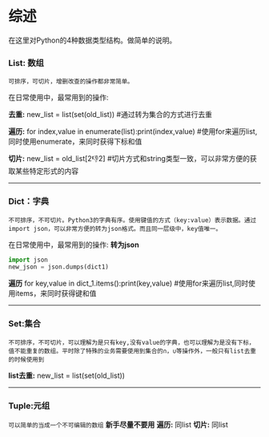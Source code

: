 综述
===
在这里对Python的4种数据类型结构。做简单的说明。

### List: 数组
``可排序，可切片，增删改查的操作都非常简单。``

在日常使用中，最常用到的操作:

**去重:** new_list = list(set(old_list))  #通过转为集合的方式进行去重

**遍历:** for index,value in enumerate(list):print(index,value) #使用for来遍历list,同时使用enumerate，来同时获得下标和值

**切片:** new_list = old_list[2:-1:2] #切片方式和string类型一致，可以非常方便的获取某些特定形式的内容

----

### Dict：字典

``不可排序，不可切片。Python3的字典有序。使用键值的方式（key:value）表示数据。通过import json，可以非常方便的转为json格式。而且同一层级中，key值唯一。``

在日常使用中，最常用到的操作:
**转为json**
```python
import json
new_json = json.dumps(dict1)  
```
**遍历** for key,value in dict_1.items():print(key,value) #使用for来遍历list,同时使用items，来同时获得键和值

----

### Set:集合

``不可排序，不可切片，可以理解为是只有key,没有value的字典，也可以理解为是没有下标，值不能重复的数组。平时除了特殊的业务需要使用到集合的∩，∪等操作外，一般只有list去重的时候使用到``

**list去重:** new_list = list(set(old_list))  

----

### Tuple:元组
``可以简单的当成一个不可编辑的数组``
**新手尽量不要用**
**遍历:** 同list
**切片:** 同list

